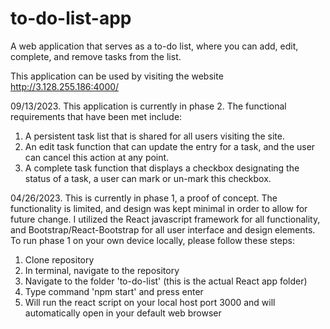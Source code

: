 # to-do-list-app
A web application that serves as a to-do list, where you can add, edit, complete, and remove tasks from the list.

This application can be used by visiting the website http://3.128.255.186:4000/

09/13/2023.
This application is currently in phase 2. 
The functional requirements that have been met include:
  1. A persistent task list that is shared for all users visiting the site.
  2. An edit task function that can update the entry for a task, and the user can cancel this action at any point.
  3. A complete task function that displays a checkbox designating the status of a task, a user can mark or un-mark this checkbox.

04/26/2023.
This is currently in phase 1, a proof of concept. The functionality is limited, and design was kept minimal in order to allow for future change.
I utilized the React javascript framework for all functionality, and Bootstrap/React-Bootstrap for all user interface and design elements.
To run phase 1 on your own device locally, please follow these steps:
  1. Clone repository
  2. In terminal, navigate to the repository
  3. Navigate to the folder 'to-do-list' (this is the actual React app folder)
  4. Type command 'npm start' and press enter
  5. Will run the react script on your local host port 3000 and will automatically open in your default web browser
